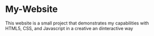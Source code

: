# My-Website
This website is a small project that demonstrates my capabilities with HTML5, CSS, and Javascript in a creative an dinteractive way
